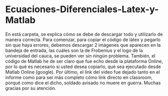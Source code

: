 # Ecuaciones-Diferenciales-Latex-y-Matlab
En está carpeta, se explica cómo se debe de descargar todo y utilizarlo de manera correcta.
Para comenzar, para copiar el código de látex y pegarlo sin que haya errores, debemos descargar 2 imágenes que aparecen en la bandeja de entrada, las cuáles son la de Frobenius y el logo de la universidad del cauca, se pueden ver sin ningún problema. También, el código de Matlab he de ser claro que fue echo desde la plataforma Online, por lo qué es necesario si usted desea copiarlo, qué sea ejecutado desde Matlab Online (google). Por último, el link del video fue dejado tanto en el informe como para ser más completo cómo link directo en classroom, porqué como dice el dicho, soldado avisado no muere en guerra.
Muchas gracias por su atención.
 
